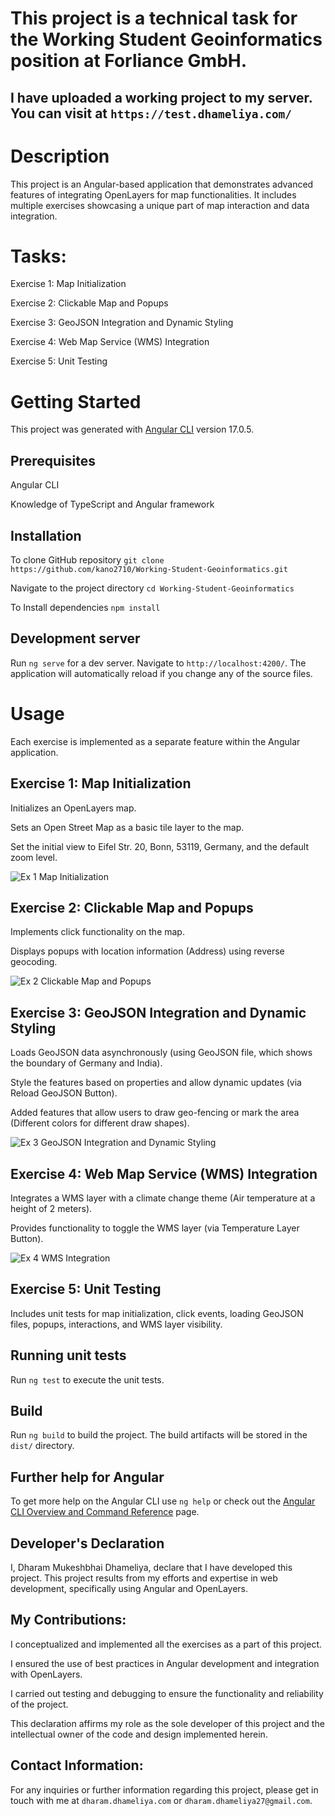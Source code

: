 # This project is a technical task for the Working Student Geoinformatics position at Forliance GmbH.

## I have uploaded a working project to my server. You can visit at `https://test.dhameliya.com/`

# Description
This project is an Angular-based application that demonstrates advanced features of integrating OpenLayers for map functionalities. It includes multiple exercises showcasing a unique part of map interaction and data integration.

# Tasks:

Exercise 1: Map Initialization

Exercise 2: Clickable Map and Popups

Exercise 3: GeoJSON Integration and Dynamic Styling

Exercise 4: Web Map Service (WMS) Integration

Exercise 5: Unit Testing

# Getting Started

This project was generated with [Angular CLI](https://github.com/angular/angular-cli) version 17.0.5.

## Prerequisites

Angular CLI

Knowledge of TypeScript and Angular framework

## Installation

To clone GitHub repository `git clone https://github.com/kano2710/Working-Student-Geoinformatics.git`

Navigate to the project directory `cd Working-Student-Geoinformatics`

To Install dependencies `npm install`

## Development server

Run `ng serve` for a dev server. Navigate to `http://localhost:4200/`. The application will automatically reload if you change any of the source files.

# Usage

Each exercise is implemented as a separate feature within the Angular application.

## Exercise 1: Map Initialization

Initializes an OpenLayers map.

Sets an Open Street Map as a basic tile layer to the map.

Set the initial view to Eifel Str. 20, Bonn, 53119, Germany, and the default zoom level.

![Ex 1  Map Initialization](https://github.com/kano2710/Working-Student-Geoinformatics/assets/35762039/825fbd93-9c1f-409c-8c71-07ab10d41182)

## Exercise 2: Clickable Map and Popups

Implements click functionality on the map.

Displays popups with location information (Address) using reverse geocoding.

![Ex 2  Clickable Map and Popups](https://github.com/kano2710/Working-Student-Geoinformatics/assets/35762039/7095d143-0515-4c06-bf75-dd3fb2ed24d0)

## Exercise 3: GeoJSON Integration and Dynamic Styling

Loads GeoJSON data asynchronously (using GeoJSON file, which shows the boundary of Germany and India).

Style the features based on properties and allow dynamic updates (via Reload GeoJSON Button).

Added features that allow users to draw geo-fencing or mark the area (Different colors for different draw shapes).

![Ex 3 GeoJSON Integration and Dynamic Styling](https://github.com/kano2710/Working-Student-Geoinformatics/assets/35762039/8f634722-d8ef-410d-890d-d5a1122bb633)

## Exercise 4: Web Map Service (WMS) Integration

Integrates a WMS layer with a climate change theme (Air temperature at a height of 2 meters).

Provides functionality to toggle the WMS layer (via Temperature Layer Button).

![Ex 4 WMS Integration](https://github.com/kano2710/Working-Student-Geoinformatics/assets/35762039/9ecac859-0501-4385-ae39-a8a86e863303)

## Exercise 5: Unit Testing

Includes unit tests for map initialization, click events, loading GeoJSON files,  popups, interactions, and WMS layer visibility.

## Running unit tests

Run `ng test` to execute the unit tests.

## Build

Run `ng build` to build the project. The build artifacts will be stored in the `dist/` directory.

## Further help for Angular

To get more help on the Angular CLI use `ng help` or check out the [Angular CLI Overview and Command Reference](https://angular.io/cli) page.

## Developer's Declaration

I, Dharam Mukeshbhai Dhameliya, declare that I have developed this project. This project results from my efforts and expertise in web development, specifically using Angular and OpenLayers.

## My Contributions:

I conceptualized and implemented all the exercises as a part of this project.

I ensured the use of best practices in Angular development and integration with OpenLayers.

I carried out testing and debugging to ensure the functionality and reliability of the project.

This declaration affirms my role as the sole developer of this project and the intellectual owner of the code and design implemented herein.

## Contact Information:

For any inquiries or further information regarding this project, please get in touch with me at `dharam.dhameliya.com` or `dharam.dhameliya27@gmail.com`.
